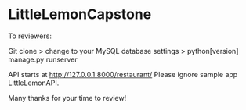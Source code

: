# LittleLemonCapstone

To reviewers: 

Git clone > change to your MySQL database settings > python[version] manage.py runserver 

API starts at http://127.0.0.1:8000/restaurant/ 
Please ignore sample app LittleLemonAPI.

Many thanks for your time to review!